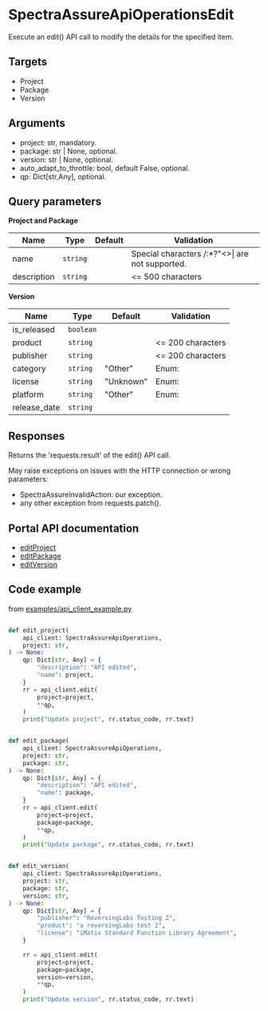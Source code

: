# SpectraAssureApiOperationsEdit

Execute an edit() API call to modify the details for the specified item.

## Targets

- Project
- Package
- Version

## Arguments

- project: str, mandatory.
- package: str | None, optional.
- version: str | None, optional.
- auto_adapt_to_throttle: bool, default False, optional.
- qp: Dict[str,Any], optional.


## Query parameters

**Project and Package**

| Name          | Type                  | Default   | Validation |
| --            | --                    | --        | --         |
| name          | `string`              |           | Special characters \/:*?"<>\| are not supported. |
| description   | `string`              |           | <= 500 characters |


**Version**

| Name          | Type                  | Default   | Validation |
| --            | --                    | --        | --         |
| is_released   | `boolean`             |           |       |
| product       | `string`              |           | <= 200 characters |
| publisher     | `string`              |           | <= 200 characters |
| category      | `string`              | "Other"   | Enum: |
| license       | `string`              | "Unknown" | Enum: |
| platform      | `string`              | "Other"   | Enum: |
| release_date  | `string` <date-time>  |           |       |


## Responses

Returns the 'requests.result' of the edit() API call.

May raise exceptions on issues with the HTTP connection or wrong parameters:

- SpectraAssureInvalidAction: our exception.
- any other exception from requests.patch().

## Portal API documentation

- [editProject](https://docs.secure.software/api-reference/#tag/Project/operation/patchProject)
- [editPackage](https://docs.secure.software/api-reference/#tag/Package/operation/patchPackage)
- [editVersion](https://docs.secure.software/api-reference/#tag/Version/operation/patchVersion)

## Code example

from [examples/api_client_example.py](../examples/api_client_example.py)


```python

def edit_project(
    api_client: SpectraAssureApiOperations,
    project: str,
) -> None:
    qp: Dict[str, Any] = {
        "description": "API edited",
        "name": project,
    }
    rr = api_client.edit(
        project=project,
        **qp,
    )
    print("Update project", rr.status_code, rr.text)


def edit_package(
    api_client: SpectraAssureApiOperations,
    project: str,
    package: str,
) -> None:
    qp: Dict[str, Any] = {
        "description": "API edited",
        "name": package,
    }
    rr = api_client.edit(
        project=project,
        package=package,
        **qp,
    )
    print("Update package", rr.status_code, rr.text)


def edit_version(
    api_client: SpectraAssureApiOperations,
    project: str,
    package: str,
    version: str,
) -> None:
    qp: Dict[str, Any] = {
        "publisher": "ReversingLabs Testing 2",
        "product": "a reversingLabs test 2",
        "license": "iMatix Standard Function Library Agreement",
    }

    rr = api_client.edit(
        project=project,
        package=package,
        version=version,
        **qp,
    )
    print("Update version", rr.status_code, rr.text)
```

